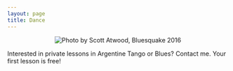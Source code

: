 ```yaml
---
layout: page
title: Dance
---
```

<center><img src="dancing.jpg" alt="Photo by Scott Atwood, Bluesquake 2016"></center>
<p class="message">
Interested in private lessons in Argentine Tango or Blues? Contact me. Your first lesson is free! 
</p>
